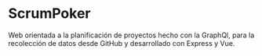 # ScrumPoker
Web orientada a la planificación de proyectos hecho con la GraphQl, para la recolección de datos desde GitHub y desarrollado con Express y Vue.
